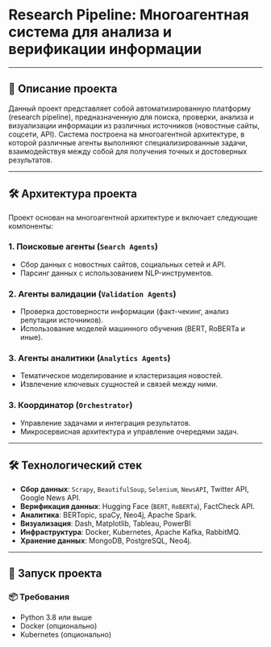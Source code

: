 # Research Pipeline: Многоагентная система для анализа и верификации информации

---

## 📌 Описание проекта

Данный проект представляет собой автоматизированную платформу (research pipeline), предназначенную для поиска, проверки, анализа и визуализации информации из различных источников (новостные сайты, соцсети, API). Система построена на многоагентной архитектуре, в которой различные агенты выполняют специализированные задачи, взаимодействуя между собой для получения точных и достоверных результатов.

---

## 🛠️ Архитектура проекта

Проект основан на многоагентной архитектуре и включает следующие компоненты:

### 1. Поисковые агенты (`Search Agents`)
- Сбор данных с новостных сайтов, социальных сетей и API.
- Парсинг данных с использованием NLP-инструментов.

### 2. Агенты валидации (`Validation Agents`)
- Проверка достоверности информации (факт-чекинг, анализ репутации источников).
- Использование моделей машинного обучения (BERT, RoBERTa и иные).

### 3. Агенты аналитики (`Analytics Agents`)
- Тематическое моделирование и кластеризация новостей.
- Извлечение ключевых сущностей и связей между ними.

### 3. Координатор (`Orchestrator`)
- Управление задачами и интеграция результатов.
- Микросервисная архитектура и управление очередями задач.

---

## 🛠️ Технологический стек

- **Сбор данных**: `Scrapy`, `BeautifulSoup`, `Selenium`, `NewsAPI`, Twitter API, Google News API.
- **Верификация данных**: Hugging Face (`BERT`, `RoBERTa`), FactCheck API.
- **Аналитика**: BERTopic, spaCy, Neo4j, Apache Spark.
- **Визуализация**: Dash, Matplotlib, Tableau, PowerBI
- **Инфраструктура**: Docker, Kubernetes, Apache Kafka, RabbitMQ.
- **Хранение данных**: MongoDB, PostgreSQL, Neo4j.

---

## 🚀 Запуск проекта

### 📦 Требования
- Python 3.8 или выше
- Docker (опционально)
- Kubernetes (опционально)


